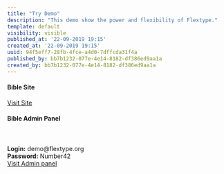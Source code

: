```yaml
---
title: "Try Demo"
description: "This demo show the power and flexibility of Flextype."
template: default
visibility: visible
published_at: '22-09-2019 19:15'
created_at: '22-09-2019 19:15'
uuid: 94f5eff7-28fb-4fce-a4d0-7dffcda31f4a
published_by: bb7b1232-077e-4e14-8182-df386ed9aa1a
created_by: bb7b1232-077e-4e14-8182-df386ed9aa1a
---
```


<div class="flex content-center flex-wrap">
    <div class="w-full lg:w-6/12 p-6 text-center">
        <div class="p-12 h-full text-black plate">
            <h4 class="text-2xl">Bible Site</h4>
            <div class="h-24 mb-10">
                <img src="[url]/project/media/entries/en/demo.png" alt="">
            </div>
            <a class="pl-6 pr-6 pt-2 pb-2 button text-base" target="_blank" href="https://digital.flextype.org/bible">Visit Site</a>
        </div>
    </div>
    <div class="w-full lg:w-6/12 p-6 text-center">
        <div class="p-12 h-full text-black plate">
            <h4 class="text-2xl">
                Bible Admin Panel
            </h4>
            <div class="h-24 mb-10">
                <br><br>
                <b>Login:</b> demo@flextype.org <br>
                <b>Password:</b> Number42
            </div>
            <a class="pl-6 pr-6 pt-2 pb-2 button text-base" target="_blank" href="https://digital.flextype.org/bible/admin">Visit Admin panel</a>
        </div>
    </div>
</div>
